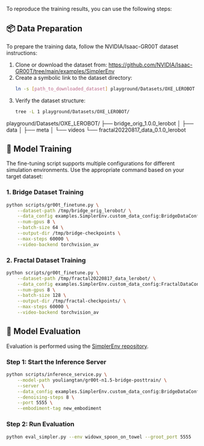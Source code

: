 
To reproduce the training results, you can use the following steps:

 ## 📦 Data Preparation
 To prepare the training data, follow the NVIDIA/Isaac-GR00T dataset instructions:
 1. Clone or download the dataset from: https://github.com/NVIDIA/Isaac-GR00T/tree/main/examples/SimplerEnv
 2. Create a symbolic link to the dataset directory:
    ```bash
    ln -s [path_to_downloaded_dataset] playground/Datasets/OXE_LEROBOT
    ```
 3. Verify the dataset structure:
    ```bash
    tree -L 1 playground/Datasets/OXE_LEROBOT/
    ```

playground/Datasets/OXE_LEROBOT/
├── bridge_orig_1.0.0_lerobot
│   ├── data
│   ├── meta
│   └── videos
└── fractal20220817_data_0.1.0_lerobot


 ## 🚀 Model Training
 The fine-tuning script supports multiple configurations for different simulation environments. Use the appropriate command based on your target dataset:
 ### 1. Bridge Dataset Training
 ```bash
 python scripts/gr00t_finetune.py \
     --dataset-path /tmp/bridge_orig_lerobot/ \
     --data_config examples.SimplerEnv.custom_data_config:BridgeDataConfig \
     --num-gpus 8 \
     --batch-size 64 \
     --output-dir /tmp/bridge-checkpoints \
     --max-steps 60000 \
     --video-backend torchvision_av
 ```
 ### 2. Fractal Dataset Training
 ```bash
 python scripts/gr00t_finetune.py \
     --dataset-path /tmp/fractal20220817_data_lerobot/ \
     --data_config examples.SimplerEnv.custom_data_config:FractalDataConfig \
     --num-gpus 8 \
     --batch-size 128 \
     --output-dir /tmp/fractal-checkpoints/ \
     --max-steps 60000 \
     --video-backend torchvision_av
 ```
 ## 🎯 Model Evaluation
 Evaluation is performed using the [SimplerEnv repository](https://github.com/youliangtan/SimplerEnv/tree/main).
 ### Step 1: Start the Inference Server
 ```bash
 python scripts/inference_service.py \
     --model-path youliangtan/gr00t-n1.5-bridge-posttrain/ \
     --server \
     --data_config examples.SimplerEnv.custom_data_config:BridgeDataConfig \
     --denoising-steps 8 \
     --port 5555 \
     --embodiment-tag new_embodiment
 ```
 
 ### Step 2: Run Evaluation
 ```bash
 python eval_simpler.py --env widowx_spoon_on_towel --groot_port 5555
 ```